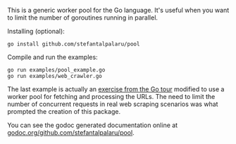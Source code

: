 This is a generic worker pool for the Go language. It's useful when you want to limit the number of goroutines running in parallel.

Installing (optional):
```
go install github.com/stefantalpalaru/pool
```

Compile and run the examples:
```
go run examples/pool_example.go
go run examples/web_crawler.go
```

The last example is actually an [exercise from the Go tour][1] modified to use a worker pool for fetching and processing the URLs. The need to limit the number of concurrent requests in real web scraping scenarios was what prompted the creation of this package.

You can see the godoc generated documentation online at [godoc.org/github.com/stefantalpalaru/pool][2].

[1]: http://tour.golang.org/#70
[2]: http://godoc.org/github.com/stefantalpalaru/pool

